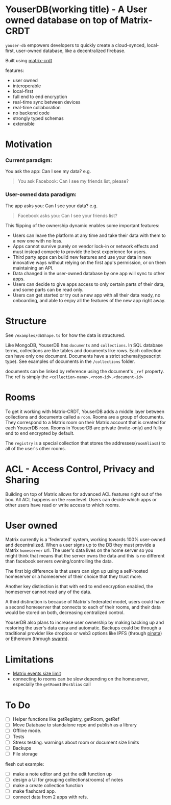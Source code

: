 # YouserDB(working title) - A User owned database on top of Matrix-CRDT

`youser-db` empowers developers to quickly create a cloud-synced, local-first, user-owned database, like a decentralized firebase.

Built using [matrix-crdt](https://github.com/YousefED/Matrix-CRDT)

features:

- user owned
- interoperable
- local-first
- full end to end encryption
- real-time sync between devices
- real-time collaboration
- no backend code
- strongly typed schemas
- extensible

# Motivation

### Current paradigm:

You ask the app: Can I see my data?
e.g.

> You ask Facebook:
> Can I see my friends list, please?

### User-owned data paradigm:

The app asks you: Can I see your data?
e.g.

> Facebook asks you:
> Can I see your friends list?

This flipping of the ownership dynamic enables some important features:

- Users can leave the platform at any time and take their data with them to a new one with no loss.
- Apps cannot survive purely on vendor lock-in or network effects and must instead compete to provide the best experience for users.
- Third party apps can build new features and use your data in new innovative ways without relying on the first app's permission, or on them maintaining an API.
- Data changed in the user-owned database by one app will sync to other apps.
- Users can decide to give apps access to only certain parts of their data, and some parts can be read only.
- Users can get started or try out a new app with all their data ready, no onboarding, and able to enjoy all the features of the new app right away.

# Structure

See `/examples/dbShape.ts` for how the data is structured.

Like MongoDB, YouserDB has `documents` and `collections`. In SQL database terms, collections are like tables and documents like rows. Each collection can have only one document. Documents have a strict schema(typescript type). See examples of documents in the `/collections` folder.

documents can be linked by reference using the document's `_ref` property. The ref is simply the `<collection-name>.<room-id>.<document-id>`

# Rooms

To get it working with Matrix-CRDT, YouserDB adds a middle layer between collections and documents called a `room`. Rooms are a group of documents. They correspond to a Matrix room on their Matrix account that is created for each YouserDB `room`. Rooms in YouserDB are private (invite-only) and fully end to end encrypted by default.

The `registry` is a special collection that stores the addresses(`roomAlias`s) to all of the user's other rooms.

# ACL - Access Control, Privacy and Sharing

Building on top of Matrix allows for advanced ACL features right out of the box. All ACL happens on the `room` level. Users can decide which apps or other users have read or write access to which rooms.

# User owned

Matrix currently is a 'federated' system, working towards 100% user-owned and decentralized. When a user signs up to the DB they must provide a Matrix `homeserver` url. The user's data lives on the home server so you might think that means that the server owns the data and this is no different than facebook servers owning/controlling the data.

The first big difference is that users can sign up using a self-hosted homeserver or a homeserver of their choice that they trust more.

Another key distinction is that with end to end encryption enabled, the homeserver cannot read any of the data.

A third distinction is because of Matrix's federated model, users could have a second homeserver that connects to each of their rooms, and their data would be stored on both, decreasing centralized control.

YouserDB also plans to increase user ownership by making backing up and restoring the user's data easy and automatic. Backups could be through a traditional provider like dropbox or web3 options like IPFS (through [pinata](https://pinata.cloud)) or Ethereum (through [swarm](https://ethersphere.github.io/swarm-home)).

# Limitations

- [Matrix events size limit](https://github.com/YousefED/Matrix-CRDT/issues/11)
- connecting to rooms can be slow depending on the homeserver, especially the `getRoomIdForAlias` call

# To Do

- [ ] Helper functions like getRegistry, getRoom, getRef
- [ ] Move Database to standalone repo and publish as a library
- [ ] Offline mode.
- [ ] Tests
- [ ] Stress testing. warnings about room or document size limits
- [ ] Backups
- [ ] File storage

flesh out example:

- [ ] make a note editor and get the edit function up
- [ ] design a UI for grouping collections(rooms) of notes
- [ ] make a create collection function
- [ ] make flashcard app.
- [ ] connect data from 2 apps with refs.
